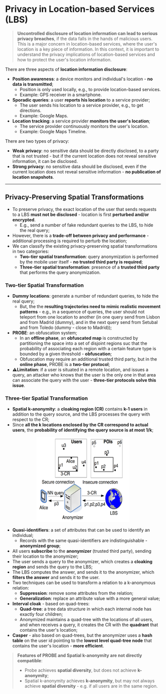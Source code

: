 # Privacy in Location-based Services (LBS)

> **Uncontrolled disclosure of location information can lead to serious privacy breaches**, if the data falls in the hands of malicious users. This is a major concern in location-based services, where the user's location is a key piece of information. In this context, it is important to understand the privacy implications of location-based services and how to protect the user's location information.

There are three aspects of **location information disclosure**:

* **Position awareness**: a device monitors and individual's location - **no data is transmitted**;
  * Position is only used locally, e.g., to provide location-based services.
  * Example: GPS receiver in a smartphone.
* **Sporadic queries**: a user **reports his location** to a service provider;
  * The user sends his location to a service provider, e.g., to get directions.
  * Example: Google Maps.
* **Location tracking**: a service provider **monitors the user's location**;
  * The service provider continuously monitors the user's location.
  * Example: Google Maps Timeline.

There are two types of privacy:

* **Weak privacy**: no sensitive data should be directly disclosed, to a party that is not trusted - but if the current location does not reveal sensitive information, it can be disclosed.
* **Strong privacy**: no sensitive data should be disclosed, even if the current location does not reveal sensitive information - **no publication of location snapshots**.

---

## Privacy-Preserving Spatial Transformations

* To preserve privacy, the exact location of the user that sends requests to a LBS **must not be disclosed** - location is first **perturbed and/or encrypted**.
  * E.g., send a number of fake redundant queries to the LBS, to hide the real query;
* However, there is a **trade-off between privacy and performance** - additional processing is required to perturb the location;
* We can classify the existing privacy-preserving spatial transformations in two categories:
  * **Two-tier spatial transformation**: query anonymization is performed by the mobile user itself - **no trusted third party is required**;
  * **Three-tier spatial transformation**: presence of a **trusted third party** that performs the query anonymization.

### Two-tier Spatial Transformation

* **Dummy locations**: generate a number of redundant queries, to hide the real query;
  * But, the the **resulting trajectories need to mimic realistic movement patterns** - e.g., in a sequence of queries, the user should not teleport from one location to another (in one query send from Lisbon and from Madrid (dummy), and in the next query send from Setubal and from Toledo (dummy - close to Madrid));
* **PROBE**: an obfuscation system;
  * In an **offline phase**, an **obfuscated map** is constructed by partitioning the space into a set of disjoint regions suc that the probability of associating each region with a certain feature type is bounded by a given threshold - **obfuscation**;
  * Obfuscation may require an additional trusted third party, but in the **online phase**, PROBE is a **two-tier protocol**;
* **⚠️Limitation**: if a user is situated in a remote location, and issues a query, an attacker who knows that the user is the only one in that area can associate the query with the user - **three-tier protocols solve this issue**.

### Three-tier Spatial Transformation

* **Spatial k-anonymity**: a **cloaking region (CR)** contains **k-1 users** in addition to the query source, and the LBS processes the query with respect to the CR;
* Since **all the k locations enclosed by the CR correspond to actual users**, the **probability of identifying the query source is at most 1/k**;

<p align="center">
  <img src="imgs/spacial-k-anonymity.png" alt="Spatial k-anonymity" width="300">
</p>

* **Quasi-identifiers**: a set of attributes that can be used to identify an individual;
  * Records with the same quasi-identifiers are indistinguishable - **anonymized group**;
* All users **subscribe** to the **anonymizer** (trusted third party), sending their location to the anonymizer;
* The user sends a query to the anonymizer, which creates a **cloaking region** and sends the query to the LBS;
* The LBS computes the answer, and sends it to the anonymizer, which **filters the answer** and sends it to the user.
* Two techniques can be used to transform a relation to a k-anonymous relation:
  * **Suppression**: remove some attributes from the relation;
  * **Generalization**: replace an attribute value with a more general value;
* **Interval cloak** - based on quad-trees:
  * **Quad-tree**: a tree data structure in which each internal node has exactly four children;
  * Anonymized maintains a quad-tree with the locations of all users, and when receives a query, it creates the CR with the **quadrant** that contains the user's location;
* **Casper** - also based on quad-trees, but the anonymizer uses a **hash table** on the user id pointing to the **lowest level quad-tree node** that contains the user's location - **more efficient**.

> **Features of PROBE and Spatial k-anonymity are not directly compatible**:
> * Probe achieves **spatial diversity**, but does not achieve **k-anonymity**;
> * Spatial k-anonymity achieves **k-anonymity**, but may not always achieve **spatial diversity** - e.g. if all users are in the same region.